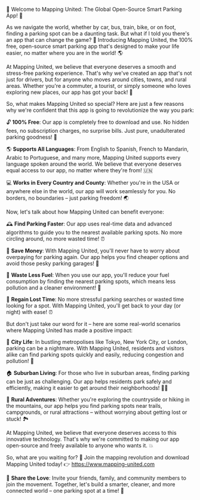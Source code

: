 🚀 Welcome to Mapping United: The Global Open-Source Smart Parking App! 🚀

As we navigate the world, whether by car, bus, train, bike, or on foot, finding a parking spot can be a daunting task. But what if I told you there's an app that can change the game? 🤩 Introducing Mapping United, the 100% free, open-source smart parking app that's designed to make your life easier, no matter where you are in the world! 🌎

At Mapping United, we believe that everyone deserves a smooth and stress-free parking experience. That's why we've created an app that's not just for drivers, but for anyone who moves around cities, towns, and rural areas. Whether you're a commuter, a tourist, or simply someone who loves exploring new places, our app has got your back! 🚀

So, what makes Mapping United so special? Here are just a few reasons why we're confident that this app is going to revolutionize the way you park:

🔓 **100% Free**: Our app is completely free to download and use. No hidden fees, no subscription charges, no surprise bills. Just pure, unadulterated parking goodness! 💸

🌎 **Supports All Languages**: From English to Spanish, French to Mandarin, Arabic to Portuguese, and many more, Mapping United supports every language spoken around the world. We believe that everyone deserves equal access to our app, no matter where they're from! 🇺🇳

💻 **Works in Every Country and County**: Whether you're in the USA or anywhere else in the world, our app will work seamlessly for you. No borders, no boundaries – just parking freedom! 🌏

Now, let's talk about how Mapping United can benefit everyone:

🕰️ **Find Parking Faster**: Our app uses real-time data and advanced algorithms to guide you to the nearest available parking spots. No more circling around, no more wasted time! ⏰

💸 **Save Money**: With Mapping United, you'll never have to worry about overpaying for parking again. Our app helps you find cheaper options and avoid those pesky parking garages! 🎉

🌟 **Waste Less Fuel**: When you use our app, you'll reduce your fuel consumption by finding the nearest parking spots, which means less pollution and a cleaner environment! 🚗

💪 **Regain Lost Time**: No more stressful parking searches or wasted time looking for a spot. With Mapping United, you'll get back to your day (or night) with ease! ⏰

But don't just take our word for it – here are some real-world scenarios where Mapping United has made a positive impact:

🌆 **City Life**: In bustling metropolises like Tokyo, New York City, or London, parking can be a nightmare. With Mapping United, residents and visitors alike can find parking spots quickly and easily, reducing congestion and pollution! 🚀

🏠 **Suburban Living**: For those who live in suburban areas, finding parking can be just as challenging. Our app helps residents park safely and efficiently, making it easier to get around their neighborhoods! 🏃‍♀️

🌳 **Rural Adventures**: Whether you're exploring the countryside or hiking in the mountains, our app helps you find parking spots near trails, campgrounds, or rural attractions – without worrying about getting lost or stuck! 🏞️

At Mapping United, we believe that everyone deserves access to this innovative technology. That's why we're committed to making our app open-source and freely available to anyone who wants it. 💥

So, what are you waiting for? 🤔 Join the mapping revolution and download Mapping United today! 👉 https://www.mapping-united.com

🎉 **Share the Love**: Invite your friends, family, and community members to join the movement. Together, let's build a smarter, cleaner, and more connected world – one parking spot at a time! 🌟